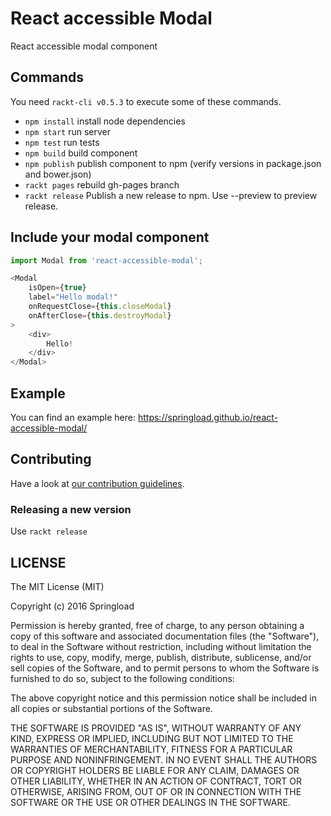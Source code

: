 # React accessible Modal

React accessible modal component


## Commands

You need `rackt-cli v0.5.3` to execute some of these commands.

- `npm install` install node dependencies
- `npm start` run server
- `npm test` run tests
- `npm build` build component
- `npm publish` publish component to npm (verify versions in package.json and bower.json)
- `rackt pages` rebuild gh-pages branch
- `rackt release` Publish a new release to npm. Use --preview to preview release.


## Include your modal component

```js
import Modal from 'react-accessible-modal';

<Modal
    isOpen={true}
    label="Hello modal!"
    onRequestClose={this.closeModal}
    onAfterClose={this.destroyModal}
>
    <div>
        Hello!
    </div>
</Modal>
```

## Example

You can find an example here: https://springload.github.io/react-accessible-modal/

## Contributing

Have a look at [our contribution guidelines](CONTRIBUTING.md).

### Releasing a new version

Use `rackt release`

## LICENSE

The MIT License (MIT)

Copyright (c) 2016 Springload

Permission is hereby granted, free of charge, to any person obtaining a copy
of this software and associated documentation files (the "Software"), to deal
in the Software without restriction, including without limitation the rights
to use, copy, modify, merge, publish, distribute, sublicense, and/or sell
copies of the Software, and to permit persons to whom the Software is
furnished to do so, subject to the following conditions:

The above copyright notice and this permission notice shall be included in all
copies or substantial portions of the Software.

THE SOFTWARE IS PROVIDED "AS IS", WITHOUT WARRANTY OF ANY KIND, EXPRESS OR
IMPLIED, INCLUDING BUT NOT LIMITED TO THE WARRANTIES OF MERCHANTABILITY,
FITNESS FOR A PARTICULAR PURPOSE AND NONINFRINGEMENT. IN NO EVENT SHALL THE
AUTHORS OR COPYRIGHT HOLDERS BE LIABLE FOR ANY CLAIM, DAMAGES OR OTHER
LIABILITY, WHETHER IN AN ACTION OF CONTRACT, TORT OR OTHERWISE, ARISING FROM,
OUT OF OR IN CONNECTION WITH THE SOFTWARE OR THE USE OR OTHER DEALINGS IN THE
SOFTWARE.
